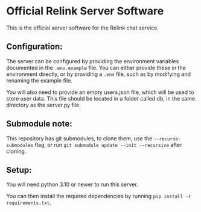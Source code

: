 # Official Relink Server Software
This is the official server software for the Relink chat service.

## Configuration:
The server can be configured by providing the environment variables documented in the `.env.example` file. You can either provide these in the environment directly, or by providing a `.env` file, such as by modifying and renaming the example file.

You will also need to provide an empty users.json file, which will be used to store user data. This file should be located in a folder called db, in the same directory as the server.py file.

## Submodule note:
This repository has git submodules, to clone them, use the `--recurse-submodules` flag, or run `git submodule update --init --recursive` after cloning.

## Setup:
You will need python 3.10 or newer to run this server.

You can then install the required dependencies by running `pip install -r requirements.txt`.
